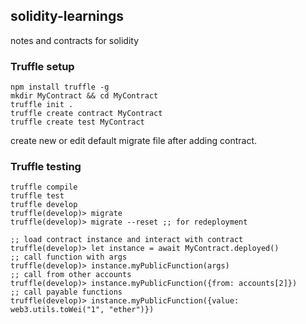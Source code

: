 ## solidity-learnings

notes and contracts for solidity

### Truffle setup 
```
npm install truffle -g
mkdir MyContract && cd MyContract
truffle init . 
truffle create contract MyContract
truffle create test MyContract
```
create new or edit default migrate file after adding contract.

### Truffle testing  
``` 
truffle compile 
truffle test
truffle develop
truffle(develop)> migrate 
truffle(develop)> migrate --reset ;; for redeployment 

;; load contract instance and interact with contract 
truffle(develop)> let instance = await MyContract.deployed()
;; call function with args 
truffle(develop)> instance.myPublicFunction(args) 
;; call from other accounts
truffle(develop)> instance.myPublicFunction({from: accounts[2]})
;; call payable functions
truffle(develop)> instance.myPublicFunction({value: web3.utils.toWei("1", "ether")}) 
```